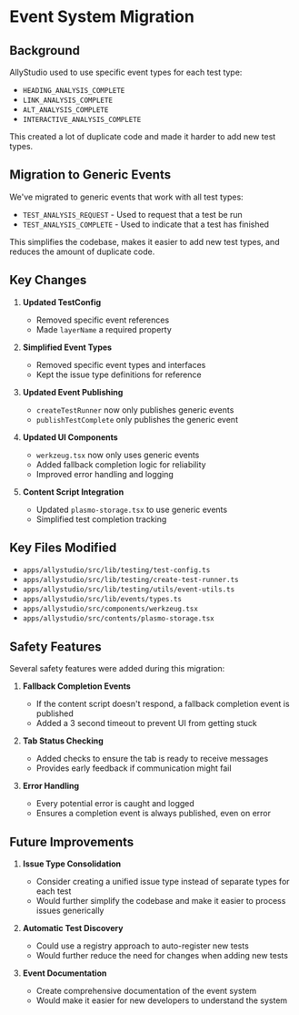 # Event System Migration

## Background

AllyStudio used to use specific event types for each test type:

- `HEADING_ANALYSIS_COMPLETE`
- `LINK_ANALYSIS_COMPLETE`
- `ALT_ANALYSIS_COMPLETE`
- `INTERACTIVE_ANALYSIS_COMPLETE`

This created a lot of duplicate code and made it harder to add new test types.

## Migration to Generic Events

We've migrated to generic events that work with all test types:

- `TEST_ANALYSIS_REQUEST` - Used to request that a test be run
- `TEST_ANALYSIS_COMPLETE` - Used to indicate that a test has finished

This simplifies the codebase, makes it easier to add new test types, and reduces the amount of duplicate code.

## Key Changes

1. **Updated TestConfig**

   - Removed specific event references
   - Made `layerName` a required property

2. **Simplified Event Types**

   - Removed specific event types and interfaces
   - Kept the issue type definitions for reference

3. **Updated Event Publishing**

   - `createTestRunner` now only publishes generic events
   - `publishTestComplete` only publishes the generic event

4. **Updated UI Components**

   - `werkzeug.tsx` now only uses generic events
   - Added fallback completion logic for reliability
   - Improved error handling and logging

5. **Content Script Integration**
   - Updated `plasmo-storage.tsx` to use generic events
   - Simplified test completion tracking

## Key Files Modified

- `apps/allystudio/src/lib/testing/test-config.ts`
- `apps/allystudio/src/lib/testing/create-test-runner.ts`
- `apps/allystudio/src/lib/testing/utils/event-utils.ts`
- `apps/allystudio/src/lib/events/types.ts`
- `apps/allystudio/src/components/werkzeug.tsx`
- `apps/allystudio/src/contents/plasmo-storage.tsx`

## Safety Features

Several safety features were added during this migration:

1. **Fallback Completion Events**

   - If the content script doesn't respond, a fallback completion event is published
   - Added a 3 second timeout to prevent UI from getting stuck

2. **Tab Status Checking**

   - Added checks to ensure the tab is ready to receive messages
   - Provides early feedback if communication might fail

3. **Error Handling**
   - Every potential error is caught and logged
   - Ensures a completion event is always published, even on error

## Future Improvements

1. **Issue Type Consolidation**

   - Consider creating a unified issue type instead of separate types for each test
   - Would further simplify the codebase and make it easier to process issues generically

2. **Automatic Test Discovery**

   - Could use a registry approach to auto-register new tests
   - Would further reduce the need for changes when adding new tests

3. **Event Documentation**
   - Create comprehensive documentation of the event system
   - Would make it easier for new developers to understand the system
